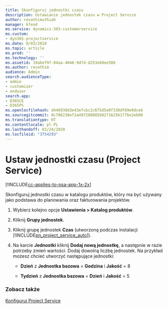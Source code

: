 ```yaml
---
title: Skonfiguruj jednostki czasu
description: Ustawianie jednostek czasu w Project Service
author: revathimuthiah
manager: kfend
ms.service: dynamics-365-customerservice
ms.custom:
- dyn365-projectservice
ms.date: 8/03/2018
ms.topic: article
ms.prod: ''
ms.technology: ''
ms.assetid: 19abef97-04aa-4040-9d7d-d253e60ee588
ms.author: revathim
audience: Admin
search.audienceType:
- admin
- customizer
- enduser
search.app:
- D365CE
- D365PS
ms.openlocfilehash: d446938d3e43efcbc2c675d5e8f330df89e9dce6
ms.sourcegitcommit: 8c786230ef2a497280885b827162561776e2eb00
ms.translationtype: HT
ms.contentlocale: pl-PL
ms.lasthandoff: 03/24/2020
ms.locfileid: "3754293"
---
```

# <a name="set-up-time-units-project-service"></a>Ustaw jednostki czasu (Project Service)

[!INCLUDE[cc-applies-to-psa-app-1x-2x](../includes/cc-applies-to-psa-app-1x-2x.md)]

Skonfiguruj jednostki czasu w katalogu produktów, który ma być używany jako podstawa do planowania oraz fakturowania projektów.  
  
1. Wybierz kolejno opcje **Ustawienia > Katalog produktów**.  
  
2. Kliknij **Grupy jednostek**.  
  
3. Kliknij grupę jednostek **Czas** (utworzoną podczas instalacji [!INCLUDE[pn_project_service_auto](../includes/pn-project-service-auto.md)]).  
  
4. Na karcie **Jednostki** kliknij **Dodaj nową jednostkę**, a następnie w razie potrzeby zmień wartości. Dodaj dowolną liczbę jednostek. Na przykład możesz chcieć utworzyć następujące jednostki:  
  
   - **Dzień** z **Jednostka bazowa** = **Godzina** i **Jakość** = 8  
  
   - **Tydzień** z **Jednostka bazowa** = **Dzień** i **Jakość** = 5  
  
### <a name="see-also"></a>Zobacz także  
 [Konfiguruj Project Service](../project-service/configure.md)
